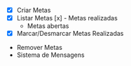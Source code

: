 - [x] Criar Metas
- [x] Listar Metas
   [x] - Metas realizadas
    - Metas abertas
- [x] Marcar/Desmarcar Metas Realizadas
- Remover Metas
- Sistema de Mensagens
